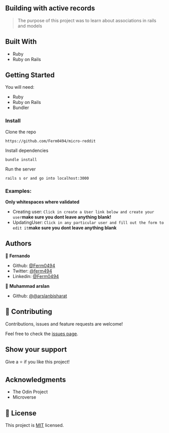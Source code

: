 ## Building with active records

> The purpose of this project was to learn about associations in rails and models 

## Built With

- Ruby
- Ruby on Rails

## Getting Started

You will need:
- Ruby
- Ruby on Rails
- Bundler

### Install

Clone the repo

`https://github.com/Ferm0494/micro-reddit`

Install dependencies

`bundle install`

Run the server

`rails s or and go into localhost:3000`



### Examples:
**Only whitespaces where validated**

- Creating user: `Click in create a User link below and create your user`**make sure you dont leave anything blank!**
- UpdatingUser: `Click in any particular user and fill out the form to edit it`**make sure you dont leave anything blank**



## Authors


👤 **Fernando**

- Github: [@Ferm0494](https://github.com/Ferm0494)
- Twitter: [@ferm494](https://twitter.com/ferm494)
- Linkedin: [@Ferm0494](https://www.linkedin.com/in/ferm0494/)

👤 **Muhammad arslan**
- Github: [@@arslanbisharat](https://github.com/arslanbisharat)



## 🤝 Contributing

Contributions, issues and feature requests are welcome!

Feel free to check the [issues page](issues/).

## Show your support

Give a ⭐️ if you like this project!

## Acknowledgments

- The Odin Project
- Microverse

## 📝 License

This project is [MIT](lic.url) licensed.
